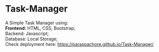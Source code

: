 # Task-Manager
A Simple Task Manager using:<br>
<b>Frontend:</b> HTML, CSS, Bootstrap;<br>
Backend: Javascript;<br>
Database: Local Storage;<br>
Check deployment here: https://paraspachore.github.io/Task-Manager/
